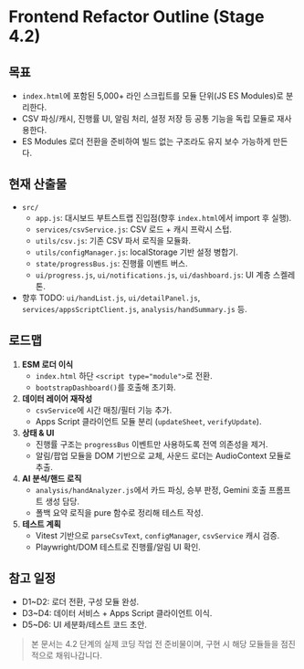 # Frontend Refactor Outline (Stage 4.2)

## 목표
- `index.html`에 포함된 5,000+ 라인 스크립트를 모듈 단위(JS ES Modules)로 분리한다.
- CSV 파싱/캐시, 진행률 UI, 알림 처리, 설정 저장 등 공통 기능을 독립 모듈로 재사용한다.
- ES Modules 로더 전환을 준비하여 빌드 없는 구조라도 유지 보수 가능하게 만든다.

## 현재 산출물
- `src/`
  - `app.js`: 대시보드 부트스트랩 진입점(향후 `index.html`에서 import 후 실행).
  - `services/csvService.js`: CSV 로드 + 캐시 프락시 스텁.
  - `utils/csv.js`: 기존 CSV 파서 로직을 모듈화.
  - `utils/configManager.js`: localStorage 기반 설정 병합기.
  - `state/progressBus.js`: 진행률 이벤트 버스.
  - `ui/progress.js`, `ui/notifications.js`, `ui/dashboard.js`: UI 계층 스켈레톤.
- 향후 TODO: `ui/handList.js`, `ui/detailPanel.js`, `services/appsScriptClient.js`, `analysis/handSummary.js` 등.

## 로드맵
1. **ESM 로더 이식**
   - `index.html` 하단 `<script type="module">`로 전환.
   - `bootstrapDashboard()`를 호출해 초기화.
2. **데이터 레이어 재작성**
   - `csvService`에 시간 매칭/필터 기능 추가.
   - Apps Script 클라이언트 모듈 분리 (`updateSheet`, `verifyUpdate`).
3. **상태 & UI**
   - 진행률 구조는 `progressBus` 이벤트만 사용하도록 전역 의존성을 제거.
   - 알림/팝업 모듈을 DOM 기반으로 교체, 사운드 로더는 AudioContext 모듈로 추출.
4. **AI 분석/핸드 로직**
   - `analysis/handAnalyzer.js`에서 카드 파싱, 승부 판정, Gemini 호출 프롬프트 생성 담당.
   - 폴백 요약 로직을 pure 함수로 정리해 테스트 작성.
5. **테스트 계획**
   - Vitest 기반으로 `parseCsvText`, `configManager`, `csvService` 캐시 검증.
   - Playwright/DOM 테스트로 진행률/알림 UI 확인.

## 참고 일정
- D1~D2: 로더 전환, 구성 모듈 완성.
- D3~D4: 데이터 서비스 + Apps Script 클라이언트 이식.
- D5~D6: UI 세분화/테스트 코드 초안.

> 본 문서는 4.2 단계의 실제 코딩 작업 전 준비물이며, 구현 시 해당 모듈들을 점진적으로 채워나갑니다.
